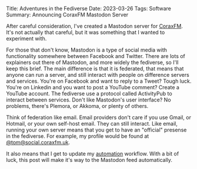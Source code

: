 Title: Adventures in the Fediverse
Date: 2023-03-26
Tags: Software
Summary: Announcing CoraxFM Mastodon Server

After careful consideration, I've created a Mastodon server for [CoraxFM](https://social.coraxfm.uk/). It's not actually that careful, but it was something that I wanted to experiment with.

For those that don't know, Mastodon is a type of social media with functionality somewhere between Facebook and Twitter. There are lots of explainers out there of Mastodon, and more widely the fediverse, so I'll keep this brief. The main difference is that it is federated, that means that anyone can run a server, and still interact with people on difference servers and services. You're on Facebook and want to reply to a Tweet? Tough luck. You're on Linkedin and you want to post a YouTube comment? Create a YouTube account. The fediverse use a protocol called ActivityPub to interact between services. Don't like Mastodon's user interface? No problems, there's Plemora, or Akkoma, or plenty of others.

Think of federation like email. Email providers don't care if you use Gmail, or Hotmail, or your own self-host email. They can still interact. Like email, running your own server means that you get to have an "official" presense in the fediverse. For example, my profile would be found at [@tom@social.coraxfm.uk](https://social.coraxfm.uk/@tom).

It also means that I get to update my [automation](automation.html) workflow. With a bit of luck, this post will make it's way to the Mastodon feed automatically.